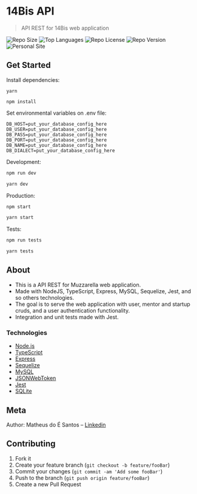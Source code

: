 # 14Bis API

> API REST for 14Bis web application

![Repo Size][repo-size]
![Top Languages][top-languages]
![Repo License][repo-license]
![Repo Version][repo-version]
![Personal Site][matheus-img]

## Get Started

Install dependencies:

```
yarn

npm install
```

Set environmental variables on .env file:

```env
DB_HOST=put_your_database_config_here
DB_USER=put_your_database_config_here
DB_PASS=put_your_database_config_here
DB_PORT=put_your_database_config_here
DB_NAME=put_your_database_config_here
DB_DIALECT=put_your_database_config_here
```

Development:

```sh
npm run dev

yarn dev
```

Production:

```sh
npm start

yarn start
```

Tests:

```sh
npm run tests

yarn tests
```

## About

- This is a API REST for Muzzarella web application.
- Made with NodeJS, TypeScript, Express, MySQL, Sequelize, Jest, and so others technologies.
- The goal is to serve the web application with user, mentor and startup cruds, and a user authentication functionality.
- Integration and unit tests made with Jest.

### Technologies

- [Node.js](https://nodejs.org/en/docs/)
- [TypeScript](https://www.typescriptlang.org/)
- [Express](https://expressjs.com/pt-br/)
- [Sequelize](https://sequelize.org/master/)
- [MySQL](https://dev.mysql.com/doc/)
- [JSONWebToken](https://jwt.io/introduction/)
- [Jest](https://jestjs.io/docs/en/getting-started)
- [SQLite](https://www.sqlite.org/index.html)

## Meta

Author: Matheus do É Santos – [Linkedin](https://www.linkedin.com/in/matheusdoe-dev/)

## Contributing

1. Fork it
2. Create your feature branch (`git checkout -b feature/fooBar`)
3. Commit your changes (`git commit -am 'Add some fooBar'`)
4. Push to the branch (`git push origin feature/fooBar`)
5. Create a new Pull Request

<!-- Markdown link & img dfn's -->

[top-languages]: https://img.shields.io/github/languages/top/Matheusdoe-dev/14bis-api?style=flat-square
[repo-size]: https://img.shields.io/github/repo-size/Matheusdoe-dev/14bis-api?style=flat-square
[repo-license]: https://img.shields.io/github/license/Matheusdoe-dev/14bis-api?style=flat-square
[repo-version]: https://img.shields.io/github/package-json/v/Matheusdoe-dev/14bis-api-api?style=flat-square
[matheus-img]: https://img.shields.io/badge/-matheusdoe.dev-%23811662?style=flat-square
[matheus-url]: https://matheusdoe.dev
